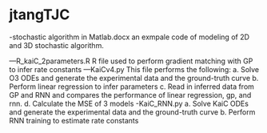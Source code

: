# jtangTJC

-stochastic algorithm in Matlab.docx
  an exmpale code of modeling of 2D and 3D stochastic algorithm.

—R_kaiC_2parameters.R
	R file used to perform gradient matching with GP to infer rate constants
—KaiCv4.py
	This file performs the following:
	a. Solve O3 ODEs and generate the experimental data and the ground-truth curve
	b. Perform linear regression to infer parameters
	c. Read in inferred data from GP and RNN and compares the performance of linear regression, gp, and rnn. 
	d. Calculate the MSE of 3 models
-KaiC_RNN.py
	a. Solve KaiC ODEs and generate the experimental data and the ground-truth curve
	b. Perform RNN training to estimate rate constants
